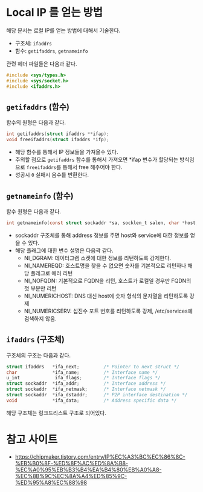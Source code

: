 # Local IP 를 얻는 방법

해당 문서는 로컬 IP를 얻는 방법에 대해서 기술한다. 
 * 구조체: `ifaddrs`
 * 함수: `getifaddrs`, `getnameinfo`  

관련 헤더 파일들은 다음과 같다. 
```c
#include <sys/types.h>
#include <sys/socket.h>
#include <ifaddrs.h>
```

## `getifaddrs` (함수)

함수의 원형은 다음과 같다. 
```c
int getifaddrs(struct ifaddrs **ifap);
void freeifaddrs(struct ifaddrs *ifp);
```
* 해당 함수를 통해서 IP 정보들을 가져올수 있다. 
* 주의할 점으로 `getifaddrs` 함수를 통해서 가져오면 *ifap 변수가 할당되는 방식임으로 `freeifaddrs`를 통해서 free 해주어야 한다. 
* 성공시 `0` 실패시 음수를 반환한다. 


## `getnameinfo` (함수)

함수 원형은 다음과 같다. 
```c
int getnameinfo(const struct sockaddr *sa, socklen_t salen, char *host, socklen_t hostlen, char *serv, socklen_t servlen, int flags);
```
* sockaddr 구조체를 통해 address 정보를 주면 host와 service에 대한 정보를 얻을 수 있다.
* 해당 플래그에 대한 변수 설명은 다음곽 같다. 
  * NI_DGRAM: 데이터그램 소켓에 대한 정보를 리턴하도록 강제한다.
  * NI_NAMEREQD: 호스트명을 찾을 수 없으면 숫자를 기본적으로 리턴하나 해당 플레그로 에러 리턴
  * NI_NOFQDN: 기본적으로 FQDN을 리턴, 호스트가 로컬일 경우만 FQDN의 첫 부분만 리턴
  * NI_NUMERICHOST: DNS 대신 host에 숫자 형식의 문자열을 리턴하도록 강제
  * NI_NUMERICSERV: 십진수 포트 번호를 리턴하도록 강제, /etc/services에 검색하지 않음.

## `ifaddrs` (구조체)
구조체의 구조는 다음과 같다. 
```c
struct ifaddrs   *ifa_next;         /* Pointer to next struct */
char             *ifa_name;         /* Interface name */
u_int             ifa_flags;        /* Interface flags */
struct sockaddr  *ifa_addr;         /* Interface address */
struct sockaddr  *ifa_netmask;      /* Interface netmask */
struct sockaddr  *ifa_dstaddr;      /* P2P interface destination */
void             *ifa_data;         /* Address specific data */
```
해당 구조체는 링크드리스트 구조로 되어있다. 

# 참고 사이트

* https://chipmaker.tistory.com/entry/IP%EC%A3%BC%EC%86%8C-%EB%B0%8F-%ED%8F%AC%ED%8A%B8-%EC%A0%95%EB%B3%B4%EA%B4%80%EB%A0%A8-%EC%8B%9C%EC%8A%A4%ED%85%9C-%ED%95%A8%EC%88%98